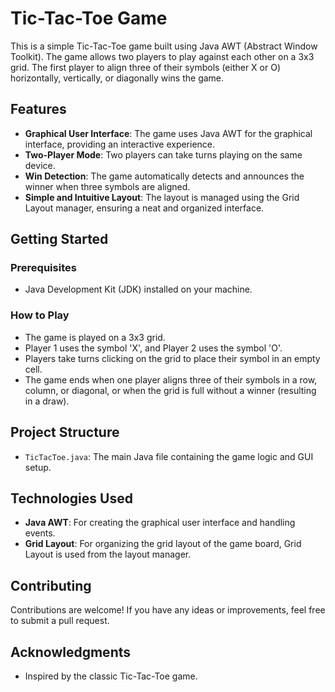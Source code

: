 # Tic-Tac-Toe Game

This is a simple Tic-Tac-Toe game built using Java AWT (Abstract Window Toolkit). The game allows two players to play against each other on a 3x3 grid. The first player to align three of their symbols (either X or O) horizontally, vertically, or diagonally wins the game.

## Features

- **Graphical User Interface**: The game uses Java AWT for the graphical interface, providing an interactive experience.
- **Two-Player Mode**: Two players can take turns playing on the same device.
- **Win Detection**: The game automatically detects and announces the winner when three symbols are aligned.
- **Simple and Intuitive Layout**: The layout is managed using the Grid Layout manager, ensuring a neat and organized interface.

## Getting Started

### Prerequisites

- Java Development Kit (JDK) installed on your machine.


### How to Play

- The game is played on a 3x3 grid.
- Player 1 uses the symbol 'X', and Player 2 uses the symbol 'O'.
- Players take turns clicking on the grid to place their symbol in an empty cell.
- The game ends when one player aligns three of their symbols in a row, column, or diagonal, or when the grid is full without a winner (resulting in a draw).

## Project Structure

- `TicTacToe.java`: The main Java file containing the game logic and GUI setup.

## Technologies Used

- **Java AWT**: For creating the graphical user interface and handling events.
- **Grid Layout**: For organizing the grid layout of the game board, Grid Layout is used from the layout manager.


## Contributing

Contributions are welcome! If you have any ideas or improvements, feel free to submit a pull request.

## Acknowledgments

- Inspired by the classic Tic-Tac-Toe game.
